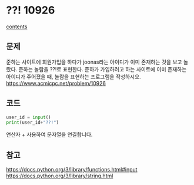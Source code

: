 # ??! 10926
[contents](../Baekjoon_Pyhon.md)
## 문제
준하는 사이트에 회원가입을 하다가 joonas라는 아이디가 이미 존재하는 것을 보고 놀랐다. 준하는 놀람을 ??!로 표현한다. 준하가 가입하려고 하는 사이트에 이미 존재하는 아이디가 주어졌을 때, 놀람을 표현하는 프로그램을 작성하시오.  https://www.acmicpc.net/problem/10926  
## 코드
```python
user_id = input()
print(user_id+"??!")
```
연산자 + 사용하여 문자열을 연결합니다. 

## 참고
https://docs.python.org/3/library/functions.html#input  
https://docs.python.org/3/library/string.html